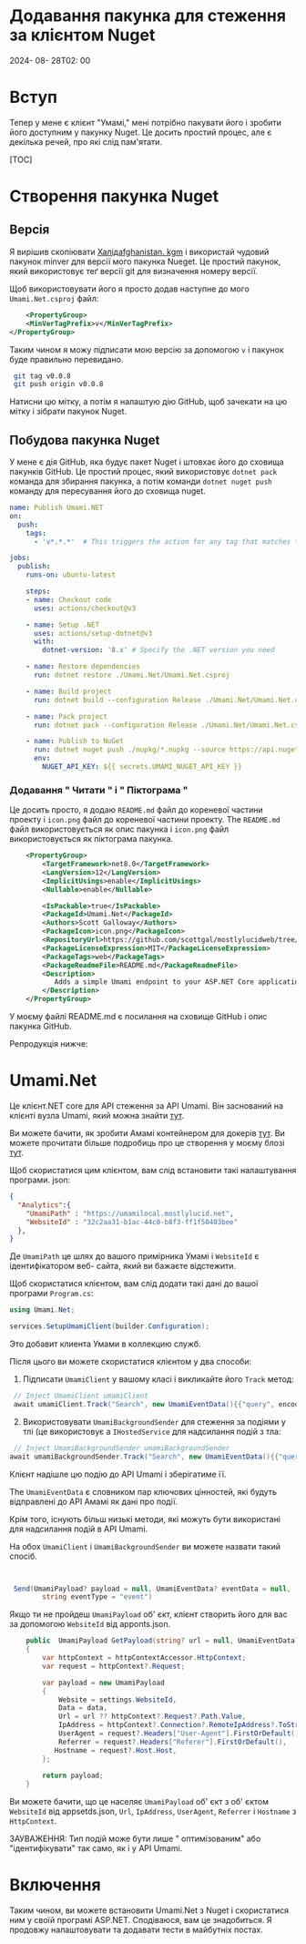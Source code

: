 # Додавання пакунка для стеження за клієнтом Nuget

<!--category-- ASP.NET, Umami, Nuget -->
<datetime class="hidden">2024- 08- 28T02: 00</datetime>

# Вступ

Тепер у мене є клієнт "Умамі," мені потрібно пакувати його і зробити його доступним у пакунку Nuget. Це досить простий процес, але є декілька речей, про які слід пам'ятати.

[TOC]

# Створення пакунка Nuget

## Версія

Я вирішив скопіювати [Халідafghanistan. kgm](@khalidabuhakmeh@mastodon.social) і використай чудовий пакунок minver для версії мого пакунка Nueget. Це простий пакунок, який використовує теґ версії git для визначення номеру версії.

Щоб використовувати його я просто додав наступне до мого `Umami.Net.csproj` файл:

```xml
    <PropertyGroup>
    <MinVerTagPrefix>v</MinVerTagPrefix>
</PropertyGroup>
```

Таким чином я можу підписати мою версію за допомогою `v` і пакунок буде правильно перевидано.

```bash
 git tag v0.0.8       
 git push origin v0.0.8

```

Натисни цю мітку, а потім я налаштую дію GitHub, щоб зачекати на цю мітку і зібрати пакунок Nuget.

## Побудова пакунка Nuget

У мене є дія GitHub, яка будує пакет Nuget і штовхає його до сховища пакунків GitHub. Це простий процес, який використовує `dotnet pack` команда для збирання пакунка, а потім команди `dotnet nuget push` команду для пересування його до сховища nuget.

```yaml
name: Publish Umami.NET
on:
  push:
    tags:
      - 'v*.*.*'  # This triggers the action for any tag that matches the pattern v1.0.0, v2.1.3, etc.

jobs:
  publish:
    runs-on: ubuntu-latest

    steps:
    - name: Checkout code
      uses: actions/checkout@v3

    - name: Setup .NET
      uses: actions/setup-dotnet@v3
      with:
        dotnet-version: '8.x' # Specify the .NET version you need

    - name: Restore dependencies
      run: dotnet restore ./Umami.Net/Umami.Net.csproj

    - name: Build project
      run: dotnet build --configuration Release ./Umami.Net/Umami.Net.csproj --no-restore

    - name: Pack project
      run: dotnet pack --configuration Release ./Umami.Net/Umami.Net.csproj --no-build --output ./nupkg

    - name: Publish to NuGet
      run: dotnet nuget push ./nupkg/*.nupkg --source https://api.nuget.org/v3/index.json --api-key ${{ secrets.UMAMI_NUGET_API_KEY }}
      env:
        NUGET_API_KEY: ${{ secrets.UMAMI_NUGET_API_KEY }}
```

### Додавання " Читати " і " Піктограма "

Це досить просто, я додаю `README.md` файл до кореневої частини проекту і `icon.png` файл до кореневої частини проекту. The `README.md` файл використовується як опис пакунка і `icon.png` файл використовується як піктограма пакунка.

```xml
    <PropertyGroup>
        <TargetFramework>net8.0</TargetFramework>
        <LangVersion>12</LangVersion>
        <ImplicitUsings>enable</ImplicitUsings>
        <Nullable>enable</Nullable>

        <IsPackable>true</IsPackable>
        <PackageId>Umami.Net</PackageId>
        <Authors>Scott Galloway</Authors>
        <PackageIcon>icon.png</PackageIcon>
        <RepositoryUrl>https://github.com/scottgal/mostlylucidweb/tree/main/Umami.Net</RepositoryUrl>
        <PackageLicenseExpression>MIT</PackageLicenseExpression>
        <PackageTags>web</PackageTags>
        <PackageReadmeFile>README.md</PackageReadmeFile>
        <Description>
           Adds a simple Umami endpoint to your ASP.NET Core application.
        </Description>
    </PropertyGroup>
```

У моєму файлі README.md є посилання на сховище GitHub і опис пакунка GitHub.

Репродукція нижче:

# Umami.Net

Це клієнт.NET core для API стеження за API Umami.
Він заснований на клієнті вузла Umami, який можна знайти [тут](https://github.com/umami-software/node).

Ви можете бачити, як зробити Амамі контейнером для докерів [тут](https://www.mostlylucid.net/blog/usingumamiforlocalanalytics).
Ви можете прочитати більше подробиць про це створення у моєму блозі [тут](https://www.mostlylucid.net/blog/addingumamitrackingclientfollowup).

Щоб скористатися цим клієнтом, вам слід встановити такі налаштування програми. json:

```json
{
  "Analytics":{
    "UmamiPath" : "https://umamilocal.mostlylucid.net",
    "WebsiteId" : "32c2aa31-b1ac-44c0-b8f3-ff1f50403bee"
  },
}
```

Де `UmamiPath` це шлях до вашого примірника Умамі і `WebsiteId` є ідентифікатором веб- сайта, який ви бажаєте відстежити.

Щоб скористатися клієнтом, вам слід додати такі дані до вашої програми `Program.cs`:

```csharp
using Umami.Net;

services.SetupUmamiClient(builder.Configuration);
```

Это добавит клиента Умами в коллекцию служб.

Після цього ви можете скористатися клієнтом у два способи:

1. Підписати `UmamiClient` у вашому класі і викликайте його `Track` метод:

```csharp
 // Inject UmamiClient umamiClient
 await umamiClient.Track("Search", new UmamiEventData(){{"query", encodedQuery}});
```

2. Використовувати `UmamiBackgroundSender` для стеження за подіями у тлі (це використовує a `IHostedService` для надсилання подій з тла:

```csharp
 // Inject UmamiBackgroundSender umamiBackgroundSender
await umamiBackgroundSender.Track("Search", new UmamiEventData(){{"query", encodedQuery}});
```

Клієнт надішле цю подію до API Umami і зберігатиме її.

The `UmamiEventData` є словником пар ключових цінностей, які будуть відправлені до API Амамі як дані про події.

Крім того, існують більш низькі методи, які можуть бути використані для надсилання подій в API Umami.

На обох `UmamiClient` і `UmamiBackgroundSender` ви можете назвати такий спосіб.

```csharp


 Send(UmamiPayload? payload = null, UmamiEventData? eventData = null,
        string eventType = "event")
```

Якщо ти не пройдеш `UmamiPayload` об' єкт, клієнт створить його для вас за допомогою `WebsiteId` від apponts.json.

```csharp
    public  UmamiPayload GetPayload(string? url = null, UmamiEventData? data = null)
    {
        var httpContext = httpContextAccessor.HttpContext;
        var request = httpContext?.Request;

        var payload = new UmamiPayload
        {
            Website = settings.WebsiteId,
            Data = data,
            Url = url ?? httpContext?.Request?.Path.Value,
            IpAddress = httpContext?.Connection?.RemoteIpAddress?.ToString(),
            UserAgent = request?.Headers["User-Agent"].FirstOrDefault(),
            Referrer = request?.Headers["Referer"].FirstOrDefault(),
           Hostname = request?.Host.Host,
        };
        
        return payload;
    }

```

Ви можете бачити, що це населяє `UmamiPayload` об' єкт з об' єктом `WebsiteId` від appsetds.json, `Url`, `IpAddress`, `UserAgent`, `Referrer` і `Hostname` з `HttpContext`.

ЗАУВАЖЕННЯ: Тип подій може бути лише " оптимізованим" або "ідентифікувати" так само, як і у API Umami.

# Включення

Таким чином, ви можете встановити Umami.Net з Nuget і скористатися ним у своїй програмі ASP.NET. Сподіваюся, вам це знадобиться. Я продовжу налаштовувати та додавати тести в майбутніх постах.